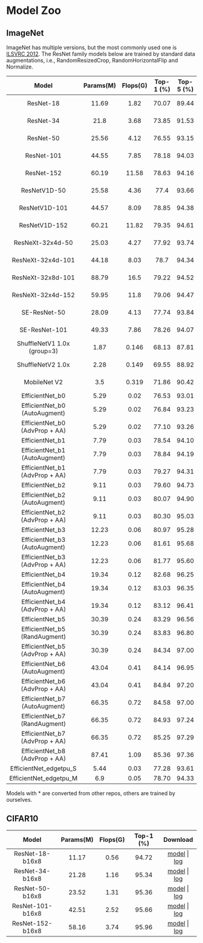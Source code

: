 # Model Zoo

## ImageNet

ImageNet has multiple versions, but the most commonly used one is [ILSVRC 2012](http://www.image-net.org/challenges/LSVRC/2012/).
The ResNet family models below are trained by standard data augmentations, i.e., RandomResizedCrop, RandomHorizontalFlip and Normalize.


|         Model         | Params(M) | Flops(G) | Top-1 (%) | Top-5 (%) | Download |
|:---------------------:|:---------:|:--------:|:---------:|:---------:|:--------:|
| ResNet-18             | 11.69     | 1.82     | 70.07 | 89.44 | [model](https://openmmlab.oss-accelerate.aliyuncs.com/mmclassification/v0/imagenet/resnet18_batch256_20200708-34ab8f90.pth) &#124; [log](https://openmmlab.oss-accelerate.aliyuncs.com/mmclassification/v0/imagenet/resnet18_batch256_20200708-34ab8f90.log.json) |
| ResNet-34             | 21.8      | 3.68     | 73.85 | 91.53 | [model](https://openmmlab.oss-accelerate.aliyuncs.com/mmclassification/v0/imagenet/resnet34_batch256_20200708-32ffb4f7.pth) &#124; [log](https://openmmlab.oss-accelerate.aliyuncs.com/mmclassification/v0/imagenet/resnet34_batch256_20200708-32ffb4f7.log.json) |
| ResNet-50             | 25.56     | 4.12     | 76.55 | 93.15 | [model](https://openmmlab.oss-accelerate.aliyuncs.com/mmclassification/v0/imagenet/resnet50_batch256_20200708-cfb998bf.pth) &#124; [log](https://openmmlab.oss-accelerate.aliyuncs.com/mmclassification/v0/imagenet/resnet50_batch256_20200708-cfb998bf.log.json) |
| ResNet-101            | 44.55     | 7.85     | 78.18 | 94.03 | [model](https://openmmlab.oss-accelerate.aliyuncs.com/mmclassification/v0/imagenet/resnet101_batch256_20200708-753f3608.pth) &#124; [log](https://openmmlab.oss-accelerate.aliyuncs.com/mmclassification/v0/imagenet/resnet101_batch256_20200708-753f3608.log.json) |
| ResNet-152            | 60.19     | 11.58    | 78.63 | 94.16 | [model](https://openmmlab.oss-accelerate.aliyuncs.com/mmclassification/v0/imagenet/resnet152_batch256_20200708-ec25b1f9.pth) &#124; [log](https://openmmlab.oss-accelerate.aliyuncs.com/mmclassification/v0/imagenet/resnet152_batch256_20200708-ec25b1f9.log.json) |
| ResNetV1D-50          | 25.58     | 4.36     | 77.4  | 93.66 | [model](https://openmmlab.oss-accelerate.aliyuncs.com/mmclassification/v0/imagenet/resnetv1d50_batch256_20200708-1ad0ce94.pth) &#124; [log](https://openmmlab.oss-accelerate.aliyuncs.com/mmclassification/v0/imagenet/resnetv1d50_batch256_20200708-1ad0ce94.log.json) |
| ResNetV1D-101         | 44.57     | 8.09     | 78.85 | 94.38 | [model](https://openmmlab.oss-accelerate.aliyuncs.com/mmclassification/v0/imagenet/resnetv1d101_batch256_20200708-9cb302ef.pth) &#124; [log](https://openmmlab.oss-accelerate.aliyuncs.com/mmclassification/v0/imagenet/resnetv1d101_batch256_20200708-9cb302ef.log.json) |
| ResNetV1D-152         | 60.21     | 11.82    | 79.35 | 94.61 | [model](https://openmmlab.oss-accelerate.aliyuncs.com/mmclassification/v0/imagenet/resnetv1d152_batch256_20200708-e79cb6a2.pth) &#124; [log](https://openmmlab.oss-accelerate.aliyuncs.com/mmclassification/v0/imagenet/resnetv1d152_batch256_20200708-e79cb6a2.log.json) |
| ResNeXt-32x4d-50      | 25.03     | 4.27     | 77.92 | 93.74 | [model](https://openmmlab.oss-accelerate.aliyuncs.com/mmclassification/v0/imagenet/resnext50_32x4d_batch256_20200708-c07adbb7.pth) &#124; [log](https://openmmlab.oss-accelerate.aliyuncs.com/mmclassification/v0/imagenet/resnext50_32x4d_batch256_20200708-c07adbb7.log.json) |
| ResNeXt-32x4d-101     | 44.18     | 8.03     | 78.7  | 94.34 | [model](https://openmmlab.oss-accelerate.aliyuncs.com/mmclassification/v0/imagenet/resnext101_32x4d_batch256_20200708-87f2d1c9.pth) &#124; [log](https://openmmlab.oss-accelerate.aliyuncs.com/mmclassification/v0/imagenet/resnext101_32x4d_batch256_20200708-87f2d1c9.log.json) |
| ResNeXt-32x8d-101     | 88.79     | 16.5     | 79.22 | 94.52 | [model](https://openmmlab.oss-accelerate.aliyuncs.com/mmclassification/v0/imagenet/resnext101_32x8d_batch256_20200708-1ec34aa7.pth) &#124; [log](https://openmmlab.oss-accelerate.aliyuncs.com/mmclassification/v0/imagenet/resnext101_32x8d_batch256_20200708-1ec34aa7.log.json) |
| ResNeXt-32x4d-152     | 59.95     | 11.8     | 79.06 | 94.47 | [model](https://openmmlab.oss-accelerate.aliyuncs.com/mmclassification/v0/imagenet/resnext152_32x4d_batch256_20200708-aab5034c.pth) &#124; [log](https://openmmlab.oss-accelerate.aliyuncs.com/mmclassification/v0/imagenet/resnext152_32x4d_batch256_20200708-aab5034c.log.json) |
| SE-ResNet-50          | 28.09     | 4.13     | 77.74 | 93.84 | [model](https://openmmlab.oss-accelerate.aliyuncs.com/mmclassification/v0/imagenet/se-resnet50_batch256_20200804-ae206104.pth) &#124; [log](https://openmmlab.oss-accelerate.aliyuncs.com/mmclassification/v0/imagenet/se-resnet50_batch256_20200708-657b3c36.log.json) |
| SE-ResNet-101         | 49.33     | 7.86     | 78.26 | 94.07 | [model](https://openmmlab.oss-accelerate.aliyuncs.com/mmclassification/v0/imagenet/se-resnet101_batch256_20200804-ba5b51d4.pth) &#124; [log](https://openmmlab.oss-accelerate.aliyuncs.com/mmclassification/v0/imagenet/se-resnet101_batch256_20200708-038a4d04.log.json) |
| ShuffleNetV1 1.0x (group=3)| 1.87 | 0.146    | 68.13 | 87.81 | [model](https://openmmlab.oss-accelerate.aliyuncs.com/mmclassification/v0/imagenet/shufflenet_v1_batch1024_20200804-5d6cec73.pth) &#124; [log](https://openmmlab.oss-accelerate.aliyuncs.com/mmclassification/v0/imagenet/shufflenet_v1_batch1024_20200804-5d6cec73.log.json) |
| ShuffleNetV2 1.0x     | 2.28      | 0.149    | 69.55 | 88.92 | [model](https://openmmlab.oss-accelerate.aliyuncs.com/mmclassification/v0/imagenet/shufflenet_v2_batch1024_20200812-5bf4721e.pth) &#124; [log](https://openmmlab.oss-accelerate.aliyuncs.com/mmclassification/v0/imagenet/shufflenet_v2_batch1024_20200804-8860eec9.log.json) |
| MobileNet V2          | 3.5       | 0.319    | 71.86 | 90.42 | [model](https://openmmlab.oss-accelerate.aliyuncs.com/mmclassification/v0/imagenet/mobilenet_v2_batch256_20200708-3b2dc3af.pth) &#124; [log](https://openmmlab.oss-accelerate.aliyuncs.com/mmclassification/v0/imagenet/mobilenet_v2_batch256_20200708-3b2dc3af.log.json) |
| EfficientNet_b0               | 5.29 | 0.02  | 76.53 | 93.01 | [model](https://openmmlab.oss-cn-hangzhou.aliyuncs.com/mmclassification/v0/imagenet/efficientnet_b0_20200902-fbd07c93.pth) &#124; - |
| EfficientNet_b0 (AutoAugment) | 5.29 | 0.02  | 76.84 | 93.23 | [model](https://openmmlab.oss-cn-hangzhou.aliyuncs.com/mmclassification/v0/imagenet/efficientnet_b0_autoaugment_20200902-bc21d1cb.pth) &#124; - |
| EfficientNet_b0 (AdvProp + AA)| 5.29 | 0.02  | 77.10 | 93.26 | [model](https://openmmlab.oss-cn-hangzhou.aliyuncs.com/mmclassification/v0/imagenet/efficientnet_b0_advprob_20200902-71f75f44.pth) &#124; - |
| EfficientNet_b1               | 7.79 | 0.03  | 78.54 | 94.10 | [model](https://openmmlab.oss-cn-hangzhou.aliyuncs.com/mmclassification/v0/imagenet/efficientnet_b1_20200902-c43b8538.pth) &#124; - |
| EfficientNet_b1 (AutoAugment) | 7.79 | 0.03  | 78.84 | 94.19 | [model](https://openmmlab.oss-cn-hangzhou.aliyuncs.com/mmclassification/v0/imagenet/efficientnet_b1_autoaugment_20200902-6057bf77.pth) &#124; - |
| EfficientNet_b1 (AdvProp + AA)| 7.79 | 0.03  | 79.27 | 94.31 | [model](https://openmmlab.oss-cn-hangzhou.aliyuncs.com/mmclassification/v0/imagenet/efficientnet_b1_advprob_20200902-7b910c4e.pth) &#124; - |
| EfficientNet_b2               | 9.11 | 0.03  | 79.60 | 94.73 | [model](https://openmmlab.oss-cn-hangzhou.aliyuncs.com/mmclassification/v0/imagenet/efficientnet_b2_20200902-28d2d19a.pth) &#124; - |
| EfficientNet_b2 (AutoAugment) | 9.11 | 0.03  | 80.07 | 94.90 | [model](https://openmmlab.oss-cn-hangzhou.aliyuncs.com/mmclassification/v0/imagenet/efficientnet_b2_autoaugment_20200902-755b5570.pth) &#124; - |
| EfficientNet_b2 (AdvProp + AA)| 9.11 | 0.03  | 80.30 | 95.03 | [model](https://openmmlab.oss-cn-hangzhou.aliyuncs.com/mmclassification/v0/imagenet/efficientnet_b2_advprob_20200902-92aae5db.pth) &#124; - |
| EfficientNet_b3               | 12.23| 0.06  | 80.97 | 95.28 | [model](https://openmmlab.oss-cn-hangzhou.aliyuncs.com/mmclassification/v0/imagenet/efficientnet_b3_20200902-6b3b50db.pth) &#124; - |
| EfficientNet_b3 (AutoAugment) | 12.23| 0.06  | 81.61 | 95.68 | [model](https://openmmlab.oss-cn-hangzhou.aliyuncs.com/mmclassification/v0/imagenet/efficientnet_b3_autoaugment_20200902-98895895.pth) &#124; - |
| EfficientNet_b3 (AdvProp + AA)| 12.23| 0.06  | 81.77 | 95.60 | [model](https://openmmlab.oss-cn-hangzhou.aliyuncs.com/mmclassification/v0/imagenet/efficientnet_b3_advprob_20200902-2e57aa32.pth) &#124; - |
| EfficientNet_b4               | 19.34| 0.12  | 82.68 | 96.25 | [model](https://openmmlab.oss-cn-hangzhou.aliyuncs.com/mmclassification/v0/imagenet/efficientnet_b4_20200902-6e724d3d.pth) &#124; - |
| EfficientNet_b4 (AutoAugment) | 19.34| 0.12  | 83.03 | 96.35 | [model](https://openmmlab.oss-cn-hangzhou.aliyuncs.com/mmclassification/v0/imagenet/efficientnet_b4_autoaugment_20200902-cb07b99a.pth) &#124; - |
| EfficientNet_b4 (AdvProp + AA)| 19.34| 0.12  | 83.12 | 96.41 | [model](https://openmmlab.oss-cn-hangzhou.aliyuncs.com/mmclassification/v0/imagenet/efficientnet_b4_advprob_20200902-d2a17db9.pth) &#124; - |
| EfficientNet_b5               | 30.39| 0.24  | 83.29 | 96.56 | [model](https://openmmlab.oss-cn-hangzhou.aliyuncs.com/mmclassification/v0/imagenet/efficientnet_b5_20200902-bfd0f1db.pth) &#124; - |
| EfficientNet_b5 (RandAugment) | 30.39| 0.24  | 83.83 | 96.80 | [model](https://openmmlab.oss-cn-hangzhou.aliyuncs.com/mmclassification/v0/imagenet/efficientnet_b5_randaugment_20200902-ea4db767.pth) &#124; - |
| EfficientNet_b5 (AdvProp + AA)| 30.39| 0.24  | 84.34 | 97.00 | [model](https://openmmlab.oss-cn-hangzhou.aliyuncs.com/mmclassification/v0/imagenet/efficientnet_b5_advprob_20200902-27015836.pth) &#124; - |
| EfficientNet_b6 (AutoAugment) | 43.04| 0.41  | 84.14 | 96.95 | [model](https://openmmlab.oss-cn-hangzhou.aliyuncs.com/mmclassification/v0/imagenet/efficientnet_b6_autoaugment_20200902-e751721d.pth) &#124; - |
| EfficientNet_b6 (AdvProp + AA)| 43.04| 0.41  | 84.84 | 97.20 | [model](https://openmmlab.oss-cn-hangzhou.aliyuncs.com/mmclassification/v0/imagenet/efficientnet_b6_advprob_20200902-38908102.pth) &#124; - |
| EfficientNet_b7 (AutoAugment) | 66.35| 0.72  | 84.58 | 97.00 | [model](https://openmmlab.oss-cn-hangzhou.aliyuncs.com/mmclassification/v0/imagenet/efficientnet_b7_autoaugment_20200902-848069e8.pth) &#124; - |
| EfficientNet_b7 (RandAugment) | 66.35| 0.72  | 84.93 | 97.24 | [model](https://openmmlab.oss-cn-hangzhou.aliyuncs.com/mmclassification/v0/imagenet/efficientnet_b7_randaugment_20200902-584f1258.pth) &#124; - |
| EfficientNet_b7 (AdvProp + AA)| 66.35| 0.72  | 85.25 | 97.29 | [model](https://openmmlab.oss-cn-hangzhou.aliyuncs.com/mmclassification/v0/imagenet/efficientnet_b7_advprob_20200902-2269887d.pth) &#124; - |
| EfficientNet_b8 (AdvProp + AA)| 87.41| 1.09  | 85.36 | 97.36 | [model](https://openmmlab.oss-cn-hangzhou.aliyuncs.com/mmclassification/v0/imagenet/efficientnet_b8_advprob_20200902-7673a8bf.pth) &#124; - |
| EfficientNet_edgetpu_S        | 5.44 | 0.03  | 77.28 | 93.61 | [model](https://openmmlab.oss-cn-hangzhou.aliyuncs.com/mmclassification/v0/imagenet/efficientnet_es_20200902-81a6b8fc.pth) &#124; - |
| EfficientNet_edgetpu_M        | 6.9  | 0.05  | 78.70 | 94.33 | [model](https://openmmlab.oss-cn-hangzhou.aliyuncs.com/mmclassification/v0/imagenet/efficientnet_em_20200902-d9c295bc.pth) &#124; - |

Models with * are converted from other repos, others are trained by ourselves.


## CIFAR10

|         Model         | Params(M) | Flops(G) | Top-1 (%) | Download |
|:---------------------:|:---------:|:--------:|:---------:|:--------:|
| ResNet-18-b16x8 | 11.17 | 0.56 | 94.72 | [model](https://openmmlab.oss-accelerate.aliyuncs.com/mmclassification/v0/cifar10/resnet18_b16x8_20200823-f906fa4e.pth) &#124; [log](https://openmmlab.oss-accelerate.aliyuncs.com/mmclassification/v0/cifar10/resnet18_b16x8_20200823-f906fa4e.log.json) |
| ResNet-34-b16x8 | 21.28 | 1.16 | 95.34 | [model](https://openmmlab.oss-accelerate.aliyuncs.com/mmclassification/v0/cifar10/resnet34_b16x8_20200823-52d5d832.pth) &#124; [log](https://openmmlab.oss-accelerate.aliyuncs.com/mmclassification/v0/cifar10/resnet34_b16x8_20200823-52d5d832.log.json) |
| ResNet-50-b16x8 | 23.52 | 1.31 | 95.36 | [model](https://openmmlab.oss-accelerate.aliyuncs.com/mmclassification/v0/cifar10/resnet50_b16x8_20200823-882aa7b1.pth) &#124; [log](https://openmmlab.oss-accelerate.aliyuncs.com/mmclassification/v0/cifar10/resnet50_b16x8_20200823-882aa7b1.log.json) |
| ResNet-101-b16x8 | 42.51 | 2.52 | 95.66 | [model](https://openmmlab.oss-accelerate.aliyuncs.com/mmclassification/v0/cifar10/resnet101_b16x8_20200823-d9501bbc.pth) &#124; [log](https://openmmlab.oss-accelerate.aliyuncs.com/mmclassification/v0/cifar10/resnet101_b16x8_20200823-d9501bbc.log.json) |
| ResNet-152-b16x8 | 58.16 | 3.74 | 95.96 | [model](https://openmmlab.oss-accelerate.aliyuncs.com/mmclassification/v0/cifar10/resnet152_b16x8_20200823-ad4d5d0c.pth) &#124; [log](https://openmmlab.oss-accelerate.aliyuncs.com/mmclassification/v0/cifar10/resnet152_b16x8_20200823-ad4d5d0c.log.json) |
